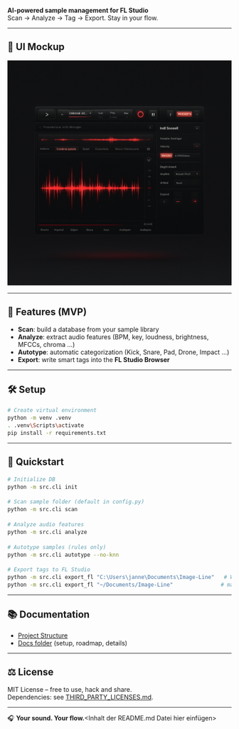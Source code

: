 **AI-powered sample management for FL Studio**  
Scan → Analyze → Tag → Export. Stay in your flow.  

---

## 🎨 UI Mockup

![sample-brain UI](./ui_mockup.png)

---

## 🚀 Features (MVP)

- **Scan**: build a database from your sample library  
- **Analyze**: extract audio features (BPM, key, loudness, brightness, MFCCs, chroma …)  
- **Autotype**: automatic categorization (Kick, Snare, Pad, Drone, Impact …)  
- **Export**: write smart tags into the **FL Studio Browser**  

---

## 🛠️ Setup

```bash
# Create virtual environment
python -m venv .venv
. .venv\Scripts\activate
pip install -r requirements.txt
```

---

## 🏃 Quickstart

```bash
# Initialize DB
python -m src.cli init

# Scan sample folder (default in config.py)
python -m src.cli scan

# Analyze audio features
python -m src.cli analyze

# Autotype samples (rules only)
python -m src.cli autotype --no-knn

# Export tags to FL Studio
python -m src.cli export_fl "C:\Users\janne\Documents\Image-Line"   # Windows
python -m src.cli export_fl "~/Documents/Image-Line"               # macOS/Linux
```

---

## 📚 Documentation

- [Project Structure](./STRUCTURE.md)  
- [Docs folder](./docs/README.md) (setup, roadmap, details)  

---

## ⚖️ License

MIT License – free to use, hack and share.  
Dependencies: see [THIRD_PARTY_LICENSES.md](./THIRD_PARTY_LICENSES.md).  

---

🎧 **Your sound. Your flow.**<Inhalt der README.md Datei hier einfügen>
